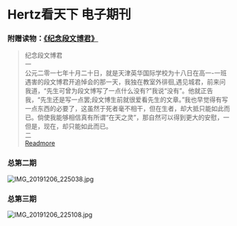 # Hertz看天下 电子期刊
### 附赠读物：[《纪念段文博君》](text.md)
> 纪念段文博君  
一  
公元二零一七年十月二十日，就是天津英华国际学校为十八日在高一-一班遇害的段文博君开追悼会的那一天，我独在教室外徘徊,遇见城君，前来问我道，“先生可曾为段文博写了一点什么没有?”我说“没有”。他就正告我，“先生还是写一点罢;段文博生前就很爱看先生的文章。”我也早觉得有写一点东西的必要了，这虽然于死者毫不相干，但在生者，却大抵只能如此而已。倘使我能够相信真有所谓“在天之灵”，那自然可以得到更大的安慰，一但是，现在，却只能如此而已。  
二  
[Readmore](text.md)
  
### 总第二期
![IMG_20191206_225038.jpg](https://i.loli.net/2019/12/06/Yj8koSOVBlEfDPm.jpg)
### 总第三期
![IMG_20191206_225108.jpg](https://i.loli.net/2019/12/06/L9tZhHkic1brgMo.jpg)
